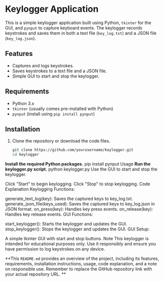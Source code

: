 # Keylogger Application

This is a simple keylogger application built using Python, `tkinter` for the GUI, and `pynput` to capture keyboard events. The keylogger records keystrokes and saves them in both a text file (`key_log.txt`) and a JSON file (`key_log.json`).

## Features

- Captures and logs keystrokes.
- Saves keystrokes to a text file and a JSON file.
- Simple GUI to start and stop the keylogger.

## Requirements

- Python 3.x
- `tkinter` (usually comes pre-installed with Python)
- `pynput` (install using `pip install pynput`)

## Installation

1. Clone the repository or download the code files.

   ```sh
   git clone https://github.com/yourusername/keylogger.git
   cd keylogger
**Install the required Python packages.**
pip install pynput
Usage
**Run the keylogger.py script.**
python keylogger.py
Use the GUI to start and stop the keylogger.

Click "Start" to begin keylogging.
Click "Stop" to stop keylogging.
Code Explanation
Keylogging Functions:

generate_text_log(key): Saves the captured keys to key_log.txt.
generate_json_file(keys_used): Saves the captured keys to key_log.json in JSON format.
on_press(key): Handles key press events.
on_release(key): Handles key release events.
GUI Functions:

start_keylogger(): Starts the keylogger and updates the GUI.
stop_keylogger(): Stops the keylogger and updates the GUI.
GUI Setup:

A simple tkinter GUI with start and stop buttons.
Note
This keylogger is intended for educational purposes only. Use it responsibly and ensure you have permission to log keystrokes on any device.

**This `README.md` provides an overview of the project, including its features, requirements, installation instructions, usage, code explanation, and a note on responsible use. Remember to replace the GitHub repository link with your actual repository URL.
**
